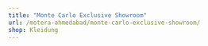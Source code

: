 ```yaml
---
title: "Monte Carlo Exclusive Showroom"
url: /motera-ahmedabad/monte-carlo-exclusive-showroom/
shop: Kleidung
---
```

